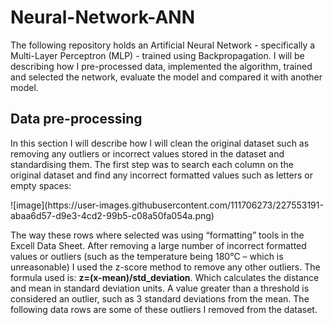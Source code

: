 # Neural-Network-ANN

<p>The following repository holds an Artificial Neural Network - specifically a Multi-Layer Perceptron (MLP) - trained using Backpropagation. I will be describing how I pre-processed data, implemented the algorithm, trained and selected the network, evaluate the model and compared it with another model.</p>

<h2>Data pre-processing</h2>
<p>In this section I will describe how I will clean the original dataset such as removing any outliers or incorrect values stored in the dataset and standardising them. The first step was to search each column on the original dataset and find any incorrect formatted values such as letters or empty spaces:</p>
![image](https://user-images.githubusercontent.com/111706273/227553191-abaa6d57-d9e3-4cd2-99b5-c08a50fa054a.png)
<p>The way these rows where selected was using “formatting” tools in the Excell Data Sheet. After removing a large number of incorrect formatted values or outliers (such as the temperature being 180°C – which is unreasonable) I used the z-score method to remove any other outliers. The formula used is: <strong> z=(x-mean)/std_deviation</strong>. Which calculates the distance and mean in standard deviation units. A value greater than a threshold is considered an outlier, such as 3 standard deviations from the mean. The following data rows are some of these outliers I removed from the dataset.</p>
